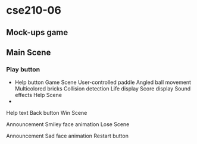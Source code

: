 # cse210-06

## Mock-ups game

## Main Scene
### Play button
* Help button
Game Scene
User-controlled paddle
Angled ball movement
Multicolored bricks
Collision detection
Life display
Score display
Sound effects
Help Scene
*
Help text
Back button
Win Scene

Announcement
Smiley face animation
Lose Scene

Announcement
Sad face animation
Restart button

